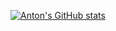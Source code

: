 [![Anton's GitHub stats](https://github-readme-stats.vercel.app/api?username=antonbashir&theme=tokyonight&show_icons=true&langs_count=8)](https://github.com/antonbashir)
